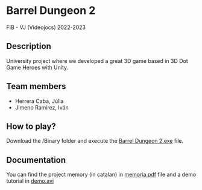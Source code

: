 # Barrel Dungeon 2

FIB - VJ (Videojocs)
2022-2023

## Description
University project where we developed a great 3D game based in 3D Dot Game Heroes with Unity.

## Team members
- Herrera Caba, Júlia 
- Jimeno Ramírez, Iván

## How to play?
Download the /Binary folder and execute the [Barrel Dungeon 2.exe](https://github.com/IvanJimenoRamirez/3D-Dot-Game/blob/main/Binary/Barrel%20Dungeon%202.exe) file.

## Documentation
You can find the project memory (in catalan) in [memoria.pdf](https://github.com/IvanJimenoRamirez/3D-Dot-Game/blob/main/memoria.pdf) file and a demo tutorial in [demo.avi](https://github.com/IvanJimenoRamirez/3D-Dot-Game/blob/main/demo.avi)